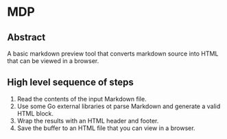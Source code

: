 # MDP

## Abstract
A basic markdown preview tool that converts markdown
source into HTML that can be viewed in a browser.

## High level sequence of steps
1. Read the contents of the input Markdown file.
2. Use some Go external libraries ot parse Markdown and generate a 
valid HTML block.
3. Wrap the results with an HTML  header and footer.
4. Save the buffer to an HTML file that you can view in a browser.
